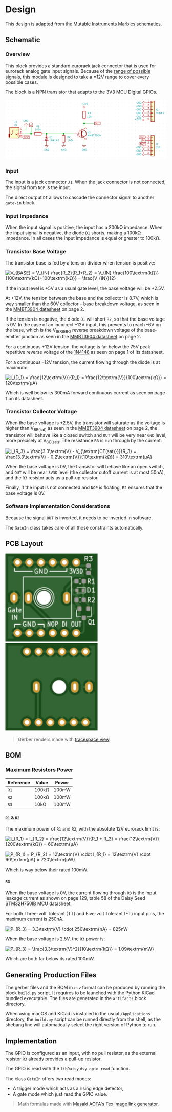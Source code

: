 # Design

This design is adapted from the
[Mutable Instruments Marbles schematics](https://mutable-instruments.net/modules/marbles/downloads/marbles_v70.pdf).


## Schematic

### Overview

This block provides a standard eurorack jack connector that is used for eurorack analog
gate input signals.
Because of the [range of possible signals](http://www.doepfer.de/a100_man/a100t_e.htm),
this module is designed to take a ±12V range to cover every possible cases.

The block is a NPN transistor that adapts to the 3V3 MCU Digital GPIOs.

<p align="center"><img src="./schematic.png"></p>

### Input

The input is a jack connector `J1`. When the jack connector is not connected, the signal
from `NOP` is the input.

The direct output `DI` allows to cascade the connector signal to another `gate-in` block.

### Input Impedance

When the input signal is positive, the input has a 200kΩ impedance. When the input signal
is negative, the diode `D1` shorts, making a 100kΩ impedance. In all cases the input
impedance is equal or greater to 100kΩ.

### Transistor Base Voltage

The transistor base is fed by a tension divider when tension is positive:

<img src=
"https://render.githubusercontent.com/render/math?math=%5Cdisplaystyle+V_%7BBASE%7D+%3D+V_%7BIN%7D+%5Cfrac%7BR_2%7D%7BR_1%2BR_2%7D+%3D+V_%7BIN%7D+%5Cfrac%7B100%5Ctextrm%7Bk%CE%A9%7D%7D%7B100%5Ctextrm%7Bk%CE%A9%7D%2B100%5Ctextrm%7Bk%CE%A9%7D%7D+%3D+%5Cfrac%7BV_%7BIN%7D%7D%7B2%7D%0A" 
alt="V_{BASE} = V_{IN} \frac{R_2}{R_1+R_2} = V_{IN} \frac{100\textrm{kΩ}}{100\textrm{kΩ}+100\textrm{kΩ}} = \frac{V_{IN}}{2}
">

If the input level is +5V as a usual gate level, the base voltage will be +2.5V.

At +12V, the tension between the base and the collector is 8.7V, which is way smaller than
the 60V collector – base breakdown voltage, as seen in the
[MMBT3904 datasheet](https://www.onsemi.com/pub/Collateral/MMBT3904LT1-D.PDF)
on page 2.

If the tension is negative, the diode `D1` will short `R2`, so that the base voltage is 0V. In the
case of an incorrect –12V input, this prevents to reach –6V on the base, which is the
V<sub>(BR)EBO</sub> reverse breakdown voltage of the base-emitter junction as seen
in the [MMBT3904 datasheet](https://www.onsemi.com/pub/Collateral/MMBT3904LT1-D.PDF)
on page 2.

For a continuous +12V tension, the voltage is far below the 75V peak repetitive reverse voltage
of the [1N4148](https://www.diodes.com/assets/Datasheets/ds12019.pdf) as seen on page 1
of its datasheet.

For a continuous –12V tension, the current flowing through the diode is at maximum:

<img src=
"https://render.githubusercontent.com/render/math?math=%5Cdisplaystyle+I_%7BD_1%7D+%3D+%5Cfrac%7B12%5Ctextrm%7BV%7D%7D%7BR_1%7D+%3D+%5Cfrac%7B12%5Ctextrm%7BV%7D%7D%7B100%5Ctextrm%7Bk%CE%A9%7D%7D+%3D+120%5Ctextrm%7B%C2%B5A%7D" 
alt="I_{D_1} = \frac{12\textrm{V}}{R_1} = \frac{12\textrm{V}}{100\textrm{kΩ}} = 120\textrm{µA}">

Which is well below its 300mA forward continuous current as seen on page 1 on its datasheet.

### Transistor Collector Voltage

When the base voltage is +2.5V, the transistor will saturate as the voltage is higher than
V<sub>BE(sat)</sub> as seen in the
[MMBT3904 datasheet](https://www.onsemi.com/pub/Collateral/MMBT3904LT1-D.PDF)
on page 2, the transistor will behave like a closed switch and `OUT` will be very near `GND` level,
more precisely at V<sub>CE(sat)</sub>.
The resistance `R3` is run through by the current:

<img src=
"https://render.githubusercontent.com/render/math?math=%5Cdisplaystyle+I_%7BR_3%7D+%3D+%5Cfrac%7B3.3%5Ctextrm%7BV%7D+-+V_%7B%5Ctextrm%7BCE%28sat%29%7D%7D%7D%7BR_3%7D+%3D+%5Cfrac%7B3.3%5Ctextrm%7BV%7D+-+0.2%5Ctextrm%7BV%7D%7D%7B10%5Ctextrm%7Bk%CE%A9%7D%7D+%3D+310%5Ctextrm%7B%C2%B5A%7D" 
alt="I_{R_3} = \frac{3.3\textrm{V} - V_{\textrm{CE(sat)}}}{R_3} = \frac{3.3\textrm{V} - 0.2\textrm{V}}{10\textrm{kΩ}} = 310\textrm{µA}">

When the base voltage is 0V, the transistor will behave like an open switch,
and `OUT` will be near `3V3D` level (the collector cutoff current is at most 50nA),
and the `R3` resistor acts as a pull-up resistor.

Finally, if the input is not connected and `NOP` is floating, `R2` ensures that the base voltage
is 0V.

### Software Implementation Considerations

Because the signal `OUT` is inverted, it needs to be inverted in software.

The `GateIn` class takes care of all those constraints automatically.


## PCB Layout

<img src="./top.svg" height="275"> <img src="./bottom.svg" height="275">

> Gerber renders made with [tracespace view](https://tracespace.io/view/).


## BOM

### Maximum Resistors Power

| Reference | Value | Power |
| - | - | - |
| `R1` | 100kΩ | 100mW |
| `R2` | 100kΩ |  100mW |
| `R3` | 10kΩ |  100mW |

#### `R1` & `R2`

The maximum power of `R1` and `R2`, with the absolute 12V eurorack limit is:

<img src=
"https://render.githubusercontent.com/render/math?math=%5Cdisplaystyle+I_%7BR_1%7D+%3D+I_%7BR_2%7D+%3D+%5Cfrac%7B12%5Ctextrm%7BV%7D%7D%7BR_1+%2B+R_2%7D+%3D+%5Cfrac%7B12%5Ctextrm%7BV%7D%7D%7B200%5Ctextrm%7Bk%CE%A9%7D%7D+%3D+60%5Ctextrm%7B%C2%B5A%7D%0A" 
alt="I_{R_1} = I_{R_2} = \frac{12\textrm{V}}{R_1 + R_2} = \frac{12\textrm{V}}{200\textrm{kΩ}} = 60\textrm{µA}
">

<img src=
"https://render.githubusercontent.com/render/math?math=%5Cdisplaystyle+P_%7BR_1%7D+%3D+P_%7BR_2%7D+%3D+12%5Ctextrm%7BV%7D+%5Ccdot+I_%7BR_1%7D+%3D+12%5Ctextrm%7BV%7D+%5Ccdot+60%5Ctextrm%7B%C2%B5A%7D+%3D+720%5Ctextrm%7B%C2%B5W%7D" 
alt="P_{R_1} = P_{R_2} = 12\textrm{V} \cdot I_{R_1} = 12\textrm{V} \cdot 60\textrm{µA} = 720\textrm{µW}">

Which is way below their rated 100mW.

#### `R3`

When the base voltage is 0V,
the current flowing through `R3` is the Input leakage current as shown on page 129, table 58
of the Daisy Seed [STM32H750IB](https://www.st.com/resource/en/datasheet/stm32h750ib.pdf)
MCU datasheet.

For both Three-volt Tolerant (TT) and Five-volt Tolerant (FT) input pins, the maximum current
is 250nA.

<img src=
"https://render.githubusercontent.com/render/math?math=%5Cdisplaystyle+P_%7BR_3%7D+%3D+3.3%5Ctextrm%7BV%7D+%5Ccdot+250%5Ctextrm%7BnA%7D+%3D+825nW" 
alt="P_{R_3} = 3.3\textrm{V} \cdot 250\textrm{nA} = 825nW">

When the base voltage is 2.5V,
the `R3` power is:

<img src=
"https://render.githubusercontent.com/render/math?math=%5Cdisplaystyle+P_%7BR_3%7D+%3D+%5Cfrac%7B3.3%5Ctextrm%7BV%7D%5E2%7D%7B10%5Ctextrm%7Bk%CE%A9%7D%7D+%3D+1.09%5Ctextrm%7BmW%7D" 
alt="P_{R_3} = \frac{3.3\textrm{V}^2}{10\textrm{kΩ}} = 1.09\textrm{mW}">

Which are both far below its rated 100mW.

## Generating Production Files

The gerber files and the BOM in `csv` format can be produced by running the block `build.py`
script. It requires to be launched with the Python KiCad bundled executable.
The files are generated in the `artifacts` block directory.

When using macOS and KiCad is installed in the usual `/Applications` directory, the
`build.py` script can be runned directly from the shell, as the shebang line will automatically
select the right version of Python to run.


## Implementation

The GPIO is configured as an input, with no pull resistor, as the external resistor `R3` already
provides a pull-up resistor.

The GPIO is read with the `libDaisy` `dsy_gpio_read` function.

The class `GateIn` offers two read modes:
- A trigger mode which acts as a rising edge detector,
- A gate mode which just read the GPIO value.

> Math formulas made with [Masaki AOTA's Tex image link generator](https://tex-image-link-generator.herokuapp.com).
